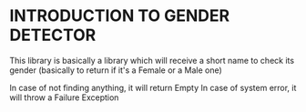 # INTRODUCTION TO GENDER DETECTOR
This library is basically a library which will receive a short name to check its gender (basically to return if it's a Female or a Male one)

In case of not finding anything, it will return Empty
In case of system error, it will throw a Failure Exception
